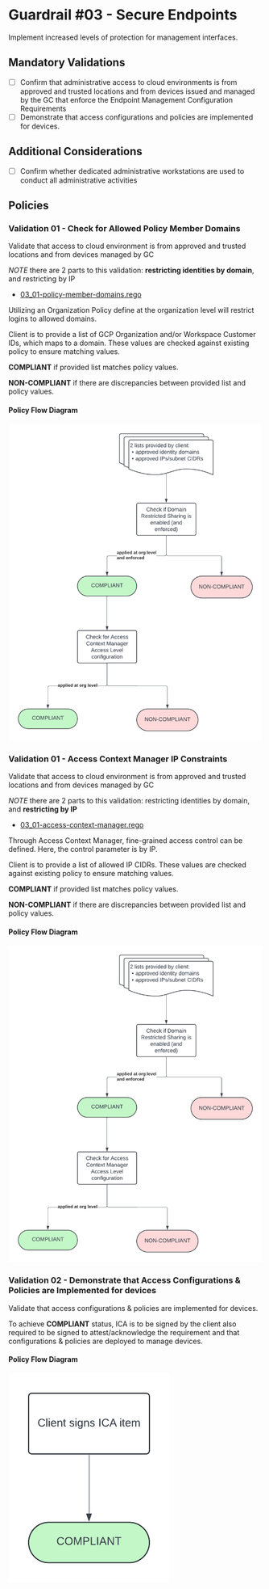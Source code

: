 # Guardrail #03 - Secure Endpoints

Implement increased levels of protection for management interfaces.

## Mandatory Validations

- [ ] Confirm that administrative access to cloud environments is from approved and trusted locations and from devices issued and managed by the GC that enforce the Endpoint Management Configuration Requirements
- [ ] Demonstrate that access configurations and policies are implemented for devices.
  
## Additional Considerations

- [ ] Confirm whether dedicated administrative workstations are used to conduct all administrative activities

## Policies

### Validation 01 - Check for Allowed Policy Member Domains

Validate that access to cloud environment is from approved and trusted locations and from devices managed by GC

*NOTE* there are 2 parts to this validation: **restricting identities by domain**, and restricting by IP

- [03_01-policy-member-domains.rego](../../policies/03-cloud-console-access/03_01-policy-member-domains.rego)

Utilizing an Organization Policy define at the organization level will restrict logins to allowed domains.

Client is to provide a list of GCP Organization and/or Workspace Customer IDs, which maps to a domain.  These values are checked against existing policy to ensure matching values.

**COMPLIANT** if provided list matches policy values.

**NON-COMPLIANT** if there are discrepancies between provided list and policy values.

#### Policy Flow Diagram

![01-policy-member-domains](../assets/policy_diagrams/GR03_01.png "01-policy-member-domains")

### Validation 01 - Access Context Manager IP Constraints

Validate that access to cloud environment is from approved and trusted locations and from devices managed by GC

*NOTE* there are 2 parts to this validation: restricting identities by domain, and **restricting by IP**

- [03_01-access-context-manager.rego](../../policies/03-cloud-console-access/03_01-access-context-manager.rego)

Through Access Context Manager, fine-grained access control can be defined.  Here, the control parameter is by IP.

Client is to provide a list of allowed IP CIDRs.  These values are checked against existing policy to ensure matching values.
  
**COMPLIANT** if provided list matches policy values.

**NON-COMPLIANT** if there are discrepancies between provided list and policy values.

#### Policy Flow Diagram

![01-access-context-manager](../assets/policy_diagrams/GR03_01.png "01-access-context-manager")

### Validation 02 - Demonstrate that Access Configurations & Policies are Implemented for devices

Validate that access configurations & policies are implemented for devices.

To achieve **COMPLIANT** status, ICA is to be signed by the client also required to be signed to attest/acknowledge the requirement and that configurations & policies are deployed to manage devices.

#### Policy Flow Diagram

![02-device-access-config](../assets/policy_diagrams/GR03_02.png "02-device-access-config")
